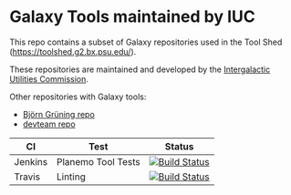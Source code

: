 Galaxy Tools maintained by IUC
==============================

This repo contains a subset of Galaxy repositories used in the Tool Shed (https://toolshed.g2.bx.psu.edu/).

These repositories are maintained and developed by the [Intergalactic Utilities Commission](https://wiki.galaxyproject.org/IUC).

Other repositories with Galaxy tools:
 * [Björn Grüning repo](https://github.com/bgruening/galaxytools)
 * [devteam repo](https://github.com/galaxyproject/tools-devteam)

CI      | Test               |  Status
------- |------------------- | -------
Jenkins | Planemo Tool Tests | [![Build Status](http://gx.hx42.org/buildStatus/icon?job=IUC-Github)](http://gx.hx42.org/job/IUC-Github/)
Travis  | Linting            | [![Build Status](https://travis-ci.org/galaxyproject/tools-iuc.svg?branch=master)](https://travis-ci.org/galaxyproject/tools-iuc)
